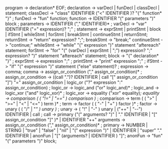 program -> declaration* EOF;
declaration -> varDecl | funDecl | classDecl | statement;
classDecl -> "class" IDENTIFIER ("<" IDENTIFIER )? "{" function* "}" ;
funDecl -> "fun" function;
function -> IDENTIFIER "(" parameters ")" block ;
parameters -> IDENTIFER ("," IDENTIFIER)* ;
varDecl -> "var" IDENTIFIER ("=" expression)? ";" ;
statement -> exprStmt | printStmt | block | ifStmt | whileStmt | forStmt | breakStmt | continueStmt | returnStmt;
returnStmt -> "return" expression? ";";
breakStmt -> "break;"
continueStmt -> "continue;"
whileStmt -> "while" "(" expression ")" statement "aftereach" statement;
forStmt -> "for" "(" (varDecl | exprStmt | ";") expression? ";" expression? ")" statement "aftereach" statement;
block -> "{" declaration* "}" ;
exprStmt -> expression ";" ;
printStmt -> "print" expression ";" ;
ifStmt -> "if" "(" expression ")" statement ("else" statement)? ;
expression     → comma;
comma -> assign_or_condition ("," assign_or_condition)* ;
assign_or_condition -> ((call ".")? IDENTIFIER | call "[" assign_or_condition "]") "=" assign_or_condition | logic_or ("?" expression ":" assign_or_condition) ;
logic_or -> logic_and ("or" logic_and)* ;
logic_and -> logic_xor ("and" logic_xor)* ;
logic_xor -> equality ("xor" equality)*;
equality       → comparison ( ( "!=" | "==" ) comparison )* ;
comparison     → term ( ( ">" | ">=" | "<" | "<=" ) term )* ;
term           → factor ( ( "-" | "+" ) factor )* ;
factor         → unary ( ( "/" | "*" ) unary )* ;
unary          → ( "!" | "-" ) unary
               | ("++" | "--") IDENTIFIER | call ;
call -> primary ("(" arguments? ")" | "." IDENTIFIER | "[" assign_or_condition "]" )* | IDENTIFIER "++"
arguments -> assign_or_condition ("," assign_or_condition)* ;
primary        → NUMBER | STRING | "true" | "false" | "nil"
               | "(" expression ")" | IDENTIFIER | "super" "." IDENTIFIER | anonFun | "[" (arguments? | IDENTIFIER ) "]";
anonFun -> "fun" "(" parameters ")" block;
